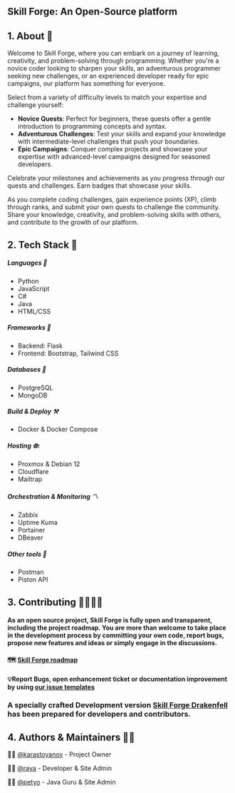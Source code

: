 ## Skill Forge: An Open-Source platform

## 1. About 📖

Welcome to Skill Forge, where you can embark on a journey of learning, creativity, and problem-solving through programming. Whether you're a novice coder looking to sharpen your skills, an adventurous programmer seeking new challenges, or an experienced developer ready for epic campaigns, our platform has something for everyone.

Select from a variety of difficulty levels to match your expertise and challenge yourself:

- **Novice Quests**: Perfect for beginners, these quests offer a gentle introduction to programming concepts and syntax.
- **Adventurous Challenges**: Test your skills and expand your knowledge with intermediate-level challenges that push your boundaries.
- **Epic Campaigns**: Conquer complex projects and showcase your expertise with advanced-level campaigns designed for seasoned developers.


Celebrate your milestones and achievements as you progress through our quests and challenges. Earn badges that showcase your skills.


As you complete coding challenges, gain experience points (XP), climb through ranks, and submit your own quests to challenge the community. Share your knowledge, creativity, and problem-solving skills with others, and contribute to the growth of our platform.

## 2. Tech Stack 🔖

##### Languages 🔧
* Python
* JavaScript
* C#
* Java
* HTML/CSS
##### Frameworks 🔨
* Backend: Flask
* Frontend: Bootstrap, Tailwind CSS
##### Databases 💽
* PostgreSQL
* MongoDB
##### Build & Deploy ⚒️
* Docker & Docker Compose
##### Hosting 🌐:
* Proxmox & Debian 12
* Cloudflare
* Mailtrap
##### Orchestration & Monitoring 〽️
* Zabbix
* Uptime Kuma
* Portainer
* DBeaver
##### Other tools 🧰
* Postman
* Piston API

## 3. Contributing 👨‍💻👩‍💻

#### As an open source project, Skill Forge is fully open and transparent, including the project roadmap. You are more than welcome to take place in the development process by committing your own code, report bugs, propose new features and ideas or simply engage in the discussions.

#### 🗺️ [Skill Forge roadmap](https://github.com/users/karastoyanov/projects/22)

#### 💡Report Bugs, open enhancement ticket or documentation improvement by using [our issue templates](https://github.com/karastoyanov/skill_forge/issues/new/choose)

### A specially crafted Development version [Skill Forge Drakenfell](https://github.com/Skill-Forge-Project/skill-forge-drakenfell) has been prepared for developers and contributors.

## 4. Authors & Maintainers 👨‍💻

👨‍🚀 [@karastoyanov](https://github.com/karastoyanov) - Project Owner


👩‍💻 [@raya](https://github.com/rayapetkova) - Developer & Site Admin

👨‍💻 [@petyo](https://github.com/borovaneca) - Java Guru & Site Admin

